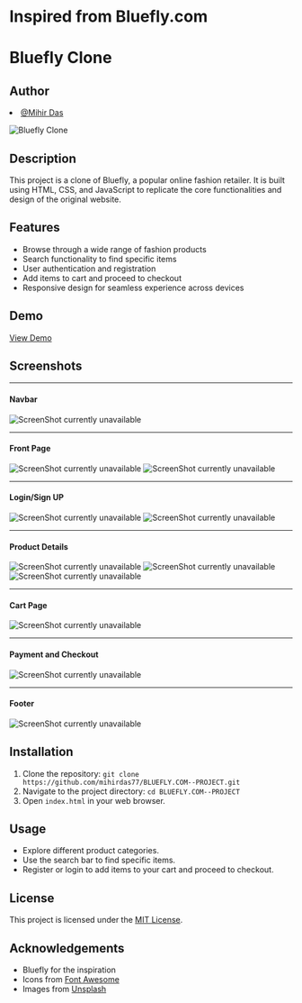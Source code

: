 # Inspired from Bluefly.com
# Bluefly Clone

 <h2>Author</h2>
  <li><a href="https://github.com/mihirdas77">@Mihir Das</a></li>

![Bluefly Clone](https://i.postimg.cc/Cx2rPVDQ/front.png)

## Description
This project is a clone of Bluefly, a popular online fashion retailer. It is built using HTML, CSS, and JavaScript to replicate the core functionalities and design of the original website.

## Features
- Browse through a wide range of fashion products
- Search functionality to find specific items
- User authentication and registration
- Add items to cart and proceed to checkout
- Responsive design for seamless experience across devices

## Demo
[View Demo](https://bluefly-clone-project.netlify.app/)

## Screenshots
  <hr>
  <h4>Navbar</h4>
  
   ![ScreenShot currently unavailable](https://i.postimg.cc/VNffsn5t/navbar.png)
  <hr>
  <h4>Front Page</h4>
  
 ![ScreenShot currently unavailable](https://i.postimg.cc/Cx2rPVDQ/front.png)
 ![ScreenShot currently unavailable](https://i.postimg.cc/ZK7wnhf5/front2.png)
 <hr>
 <h4>Login/Sign UP</h4>
  
  ![ScreenShot currently unavailable](https://i.postimg.cc/m2DS05bf/login1.png)
  ![ScreenShot currently unavailable](https://i.postimg.cc/KcKPfgQx/login2.png)
  <hr>
  <h4>Product Details</h4>
  
   ![ScreenShot currently unavailable](https://i.postimg.cc/90GzSVrt/prodect.png)
   ![ScreenShot currently unavailable](https://i.postimg.cc/Twv6sbmF/prod.png)
   ![ScreenShot currently unavailable](https://i.postimg.cc/7Ld3rHYp/prod2.png)
  <hr>
  <h4>Cart Page</h4> 
  
  ![ScreenShot currently unavailable](https://i.postimg.cc/LXJ9dS0g/cart.png)
  <hr>
  <h4>Payment and Checkout</h4>
  
 ![ScreenShot currently unavailable](https://i.postimg.cc/Z5JJbpMS/checkout.png)
 <hr>
  <h4>Footer</h4>
  
 ![ScreenShot currently unavailable](https://i.postimg.cc/k5Vzq5qC/foot.png)



## Installation
1. Clone the repository: `git clone https://github.com/mihirdas77/BLUEFLY.COM--PROJECT.git`
2. Navigate to the project directory: `cd BLUEFLY.COM--PROJECT`
3. Open `index.html` in your web browser.

## Usage
- Explore different product categories.
- Use the search bar to find specific items.
- Register or login to add items to your cart and proceed to checkout.

## License
This project is licensed under the [MIT License](LICENSE).

## Acknowledgements
- Bluefly for the inspiration
- Icons from [Font Awesome](https://fontawesome.com/)
- Images from [Unsplash](https://unsplash.com/)
